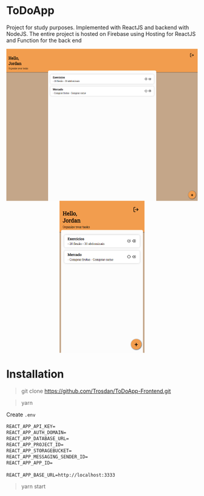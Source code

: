 # ToDoApp

Project for study purposes. Implemented with ReactJS and backend with NodeJS.
The entire project is hosted on Firebase using Hosting for ReactJS and Function for the back end


<p align='center'>
  <img
    src='assets_readme/LayoutWeb.png'
    align='center'
    height='400'
  />
  <img
    src='assets_readme/LayoutMobile.png'
    align='center'
    height='400'
  />
</p>

# Installation

> git clone https://github.com/Trosdan/ToDoApp-Frontend.git

> yarn

Create `.env`

```
REACT_APP_API_KEY=
REACT_APP_AUTH_DOMAIN=
REACT_APP_DATABASE_URL=
REACT_APP_PROJECT_ID=
REACT_APP_STORAGEBUCKET=
REACT_APP_MESSAGING_SENDER_ID=
REACT_APP_APP_ID=

REACT_APP_BASE_URL=http://localhost:3333
```

> yarn start
